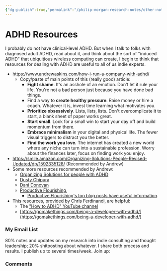 ```yaml
---
{"dg-publish":true,"permalink":"/philip-morgan-research-notes/other-notes/entrepreneurship/adult-adhd/","dgHomeLink":true,"dgPassFrontmatter":false}
---
```



# ADHD Resources

I probably do not have clinical-level ADHD. But when I talk to folks with diagnosed adult ADHD, read about it, and think about the sort of "induced ADHD" that ubiquitious wireless computing can create, I begin to think that resources for dealing with ADHD are useful to all of us indie experts.

- https://www.andrewaskins.com/how-i-run-a-company-with-adhd/
	- Copy/paste of main points of this (really good) article:
		- **Fight shame**. It's an asshole of an emotion. Don't let it rule your life. You're not a bad person just because you have done bad things.
		- Find a way to **create healthy pressure**. Raise money or hire a coach. Whatever it is, invest time learning what motivates you.
		- **Prioritize obsessively**. Lists, lists, lists. Don't overcomplicate it to start, a blank sheet of paper works great.
		- **Start small**. Look for a small win to start your day off and build momentum from there.
		- **Embrace minimalism** in your digital and physical life. The fewer visual triggers to distract you the better.
		- **Find the work you love.** The internet has created a new world where any niche can turn into a sustainable profession. Worry about the finances later, focus on finding work you enjoy.
- https://smile.amazon.com/Organizing-Solutions-People-Revised-Updated/dp/1592335128/ (Recommended by Andrew) 
- Some more resources recommended by Andrew:
	- [Organizing Solutions for people with ADHD](https://www.amazon.com/Organizing-Solutions-People-Revised-Updated/dp/1592335128/ref=asc_df_1592335128/) 
	- [Dusty Chipura](https://twitter.com/dustychipura)
	- [Dani Donovan](https://twitter.com/danidonovan)
	- [Productive Flourishing](https://www.productiveflourishing.com/),
		- [Productive Flourishing's top blog posts have useful information](https://www.productiveflourishing.com/top-posts/).
- This resources, provided by Chris Ferdinandi, are helpful:
	- The ["How to ADHD" YouTube channel](https://www.youtube.com/howtoadhd)
	- [https://gomakethings.com/being-a-developer-with-adhd/](https://gomakethings.com/being-a-developer-with-adhd/)



<div class="transclusion internal-embed is-loaded"><div class="markdown-embed">

<div class="markdown-embed-title">



</div>

### My Email List

80% notes and updates on my research into indie consulting and thought leadership; 20% shitposting about whatever. I share both process and results. I publish up to several times/week. Join up:

<script async data-uid="7f3b9aa331" src="https://philip-morgan-consulting.ck.page/7f3b9aa331/index.js"></script>

</div></div>



<div class="transclusion internal-embed is-loaded"><div class="markdown-embed">

<div class="markdown-embed-title">



</div>

### Comments

&nbsp;

<script src="https://utteranc.es/client.js"
        repo="philipmorg/philip-morgan-research-notes"
        issue-term="pathname"
        label="comment"
        theme="github-light"
        crossorigin="anonymous"
        async>
</script>

&nbsp;

</div></div>
